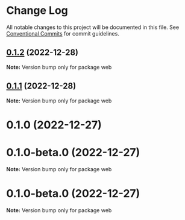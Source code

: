 # Change Log

All notable changes to this project will be documented in this file.
See [Conventional Commits](https://conventionalcommits.org) for commit guidelines.

## [0.1.2](https://github.com/rmoralp/maons/compare/web@0.1.1...web@0.1.2) (2022-12-28)

**Note:** Version bump only for package web





## [0.1.1](https://github.com/rmoralp/maons/compare/web@0.1.0...web@0.1.1) (2022-12-28)

**Note:** Version bump only for package web





# 0.1.0 (2022-12-27)



# 0.1.0-beta.0 (2022-12-27)

**Note:** Version bump only for package web





# 0.1.0-beta.0 (2022-12-27)

**Note:** Version bump only for package web
